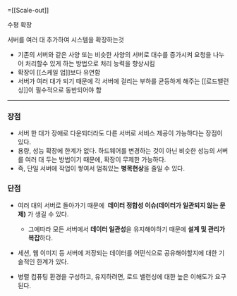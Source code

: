=[[Scale-out]]

수평 확장

서버를 여러 대 추가하여 시스템을 확장하는것

- 기존의 서버와 같은 사양 또는 비슷한 사양의 서버로 대수를 증가시켜 요청을 나누어 처리할수 있게 하는 방법으로 처리 능력을 향상시킴
- 확장이 [[스케일 업]]보다 유연함
- 서버가 여러 대가 되기 때문에 각 서버에 걸리는 부하를 균등하게 해주는 [[로드밸런싱]]이 필수적으로 동반되어야 함

---
### 장점

- 서버 한 대가 장애로 다운되더라도 다른 서버로 서비스 제공이 가능하다는 장점이 있다.
- 용량, 성능 확장에 한계가 없다. 하드웨어를 변경하는 것이 아닌 비슷한 성능의 서버를 여러 대 두는 방법이기 때문에, 확장이 무제한 가능하다.
- 즉, 단일 서버에 작업이 쌓여서 멈춰있는 **병목현상**을 줄일 수 있다.

### 단점

- 여러 대의 서버로 돌아가기 때문에  **데이터 정합성 이슈(데이터가 일관되지 않는 문제)** 가 생길 수 있다.
    - 그에따라 모든 서버에서 **데이터 일관성**을 유지해야하기 때문에 **설계 및 관리가 복잡**하다.
	
- 세션, 웹 이미지 등 서버에 저장되는 데이터를 어떤식으로 공유해야할지에 대한 기술적인 한계가 있다.
- 병렬 컴퓨팅 환경을 구성하고, 유지하려면, 로드 밸런싱에 대한 높은 이해도가 요구된다.
